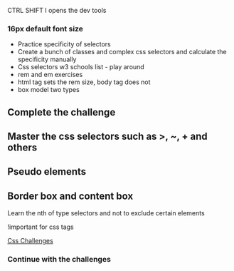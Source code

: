 CTRL SHIFT I opens the dev tools
### 16px default font size


- Practice specificity of selectors
- Create a bunch of classes and complex css selectors and calculate the specificity manually
- Css selectors w3 schools list - play around
- rem and em exercises
- html tag sets the rem size, body tag does not
- box model two types

## Complete the challenge

## Master the css selectors such as >, ~, + and others

## Pseudo elements
## Border box and content box

Learn the nth of type selectors and not to exclude certain elements
	
!important for css tags

[Css Challenges](https://www.w3schools.com/css/exercise.asp)
### Continue with the challenges

